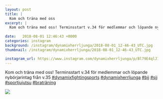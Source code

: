 ```yaml
---
layout: post
title: |
  Kom och träna med oss
excerpt: |
  Kom och träna med oss! Terminsstart v.34 för medlemmar och löpande nybörjarintag från v.35
       
date:   2018-08-01 12:46:43 +0000
categories: instagram
background: /instagram/dynamixherrljunga/2018-08-01_12-46-43_UTC.jpg
thumbnail: /instagram/dynamixherrljunga/2018-08-01_12-46-43_UTC.jpg

instagram_url: https://www.instagram.com/dynamixherrljunga/p/Bl79E4qlJ1J
---
```

Kom och träna med oss! Terminsstart v.34 för medlemmar och löpande nybörjarintag från v.35
[#dynamixfightingsports](https://www.instagram.com/explore/tags/dynamixfightingsports/) [#dynamixherrljunga](https://www.instagram.com/explore/tags/dynamixherrljunga/) [#bjj](https://www.instagram.com/explore/tags/bjj/) [#sjj](https://www.instagram.com/explore/tags/sjj/) [#sportjujutsu](https://www.instagram.com/explore/tags/sportjujutsu/) [#braträning](https://www.instagram.com/explore/tags/braträning/)



<img src='{{ site.baseurl }}/instagram/dynamixherrljunga/2018-08-01_12-46-43_UTC.jpg' class='img-fluid' />

